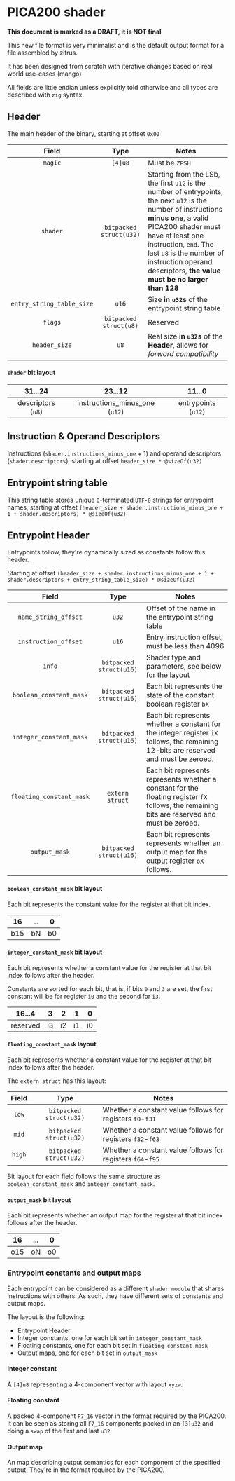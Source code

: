 # PICA200 shader

**This document is marked as a DRAFT, it is NOT final**

This new file format is very minimalist and is the default output format for a file assembled by zitrus.

It has been designed from scratch with iterative changes based on real world use-cases (mango)
 
All fields are little endian unless explicitly told otherwise and all types are described with `zig` syntax.

## Header

The main header of the binary, starting at offset `0x00`

| Field     | Type                     | Notes                      |
|:---------:|:------------------------:|----------------------------|
| `magic`   | `[4]u8`                  | Must be `ZPSH`             |
| `shader`  | `bitpacked struct(u32)`  | Starting from the LSb, the first `u12` is the number of entrypoints, the next `u12` is the number of instructions **minus one**, a valid PICA200 shader must have at least one instruction, `end`. The last `u8` is the number of instruction operand descriptors, **the value must be no larger than 128**|
| `entry_string_table_size` | `u16`    | Size **in `u32`s** of the entrypoint string table |
| `flags`   | `bitpacked struct(u8)`   | Reserved                   |
| `header_size` | `u8`                 | Real size **in `u32`s** of the **Header**, allows for *forward compatibility* |

#### `shader` bit layout

| 31...24 | 23...12 | 11...0 |
|:-------:|:-------:|:------:|
| descriptors (`u8`) | instructions_minus_one (`u12`) | entrypoints (`u12`) |

## Instruction & Operand Descriptors

Instructions (`shader.instructions_minus_one` + 1) and operand descriptors (`shader.descriptors`), starting at offset `header_size * @sizeOf(u32)`

## Entrypoint string table

This string table stores unique `0`-terminated `UTF-8` strings for entrypoint names, starting at offset `(header_size + shader.instructions_minus_one + 1 + shader.descriptors) * @sizeOf(u32)`

## Entrypoint Header

Entrypoints follow, they're dynamically sized as constants follow this header.
  
Starting at offset `(header_size + shader.instructions_minus_one + 1 + shader.descriptors + entry_string_table_size) * @sizeOf(u32)`

| Field                | Type                     | Notes                                                |
|:--------------------:|:------------------------:|------------------------------------------------------|
| `name_string_offset` | `u32`                    | Offset of the name in the entrypoint string table    |
| `instruction_offset` | `u16`                    | Entry instruction offset, must be less than 4096     |
| `info`               | `bitpacked struct(u16)`  | Shader type and parameters, see below for the layout |
| `boolean_constant_mask` | `bitpacked struct(u16)`  | Each bit represents the state of the constant boolean register `bX` |
| `integer_constant_mask` | `bitpacked struct(u16)`  | Each bit represents whether a constant for the integer register `iX` follows, the remaining 12-bits are reserved and must be zeroed. |
| `floating_constant_mask` | `extern struct`  | Each bit represents represents whether a constant for the floating register `fX` follows, the remaining bits are reserved and must be zeroed. |
| `output_mask` | `bitpacked struct(u16)`  | Each bit represents represents whether an output map for the output register `oX` follows. |

#### `boolean_constant_mask` bit layout

Each bit represents the constant value for the register at that bit index.

| 16  | ... | 0  |
|:---:|:---:|:--:|
| b15 | bN  | b0 |

#### `integer_constant_mask` bit layout

Each bit represents whether a constant value for the register at that bit index follows after the header.

Constants are sorted for each bit, that is, if bits `0` and `3` are set, the first constant will be for register `i0`
and the second for `i3`.

|  16...4  | 3  | 2  | 1  | 0  |
|:--------:|:--:|:--:|:--:|:--:|
| reserved | i3 | i2 | i1 | i0 |

#### `floating_constant_mask` layout

Each bit represents whether a constant value for the register at that bit index follows after the header.

The `extern struct` has this layout:

| Field                | Type                     | Notes                                                      |
|:--------------------:|:------------------------:|------------------------------------------------------------|
| `low`                | `bitpacked struct(u32)`  | Whether a constant value follows for registers `f0`-`f31`  |
| `mid`                | `bitpacked struct(u32)`  | Whether a constant value follows for registers `f32`-`f63` |
| `high`               | `bitpacked struct(u32)`  | Whether a constant value follows for registers `f64`-`f95` |

Bit layout for each field follows the same structure as `boolean_constant_mask` and `integer_constant_mask`.

#### `output_mask` bit layout

Each bit represents whether an output map for the register at that bit index follows after the header.

| 16  | ... | 0  |
|:---:|:---:|:--:|
| o15 | oN  | o0 |

### Entrypoint constants and output maps

Each entrypoint can be considered as a different `shader module` that shares instructions with others. As such, they have different sets
of constants and output maps.

The layout is the following:
- Entrypoint Header
- Integer constants, one for each bit set in `integer_constant_mask`
- Floating constants, one for each bit set in `floating_constant_mask`
- Output maps, one for each bit set in `output_mask`

#### Integer constant

A `[4]u8` representing a 4-component vector with layout `xyzw`.

#### Floating constant

A packed 4-component `F7_16` vector in the format required by the PICA200. It can be seen as storing all `F7_16` components packed in an `[3]u32` and doing a `swap` of the first and last `u32`.

#### Output map

An map describing output semantics for each component of the specified output. They're in the format required by the PICA200.
